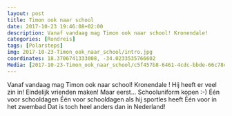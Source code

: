 ```yaml
---
layout: post
title: Timon ook naar school
date: 2017-10-23 19:46:08+02:00
description: Vanaf vandaag mag Timon ook naar school! Kronendale! 
categories: [Rondreis]
tags: [Polarsteps]
img: 2017-10-23-Timon_ook_naar_school/intro.jpg
coordinates: 18.3706741333008, -34.0233535766602
Media: [2017-10-23-Timon_ook_naar_school/c5f457b8-6461-4cdc-bbde-66c78c8b98f1_large_image.jpg, 2017-10-23-Timon_ook_naar_school/7cc23a5e-7532-4465-aaa4-9bc63f9b008a_large_image.jpg, 2017-10-23-Timon_ook_naar_school/2603c074-c64b-415c-9527-c178cf508e2b_large_image.jpg]
---
```

Vanaf vandaag mag Timon ook naar school! 
Kronendale ! 
Hij heeft er veel zin in! Eindelijk vrienden maken! Maar eerst... Schooluniform kopen :-) 
Één voor schooldagen
Één voor schooldagen als hij sportles heeft
Één voor in het zwembad 
Dat is toch heel anders dan in Nederland! 


